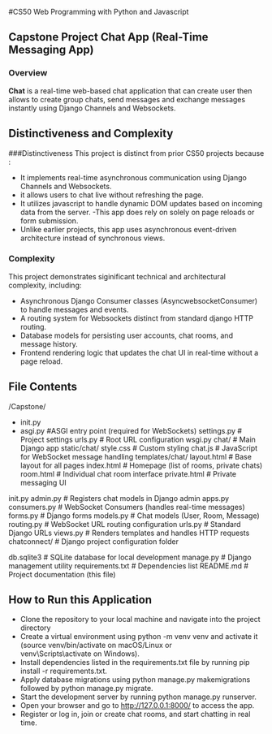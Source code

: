 #CS50 Web Programming with Python and Javascript
## Capstone Project Chat App (Real-Time Messaging App)

### Overview
**Chat** is a real-time web-based chat application that can create user then allows to create group chats, send messages and exchange messages instantly using Django Channels and Websockets.

## Distinctiveness and Complexity

###Distinctiveness
This project is distinct from prior CS50 projects because :
- It implements real-time asynchronous communication using Django Channels and Websockets.
- it allows users to chat live without refreshing the page.
- It utilizes javascript to handle dynamic DOM updates based on incoming data  from the server.
-This app does rely on solely on page reloads or form submission.
- Unlike earlier projects, this app uses asynchronous event-driven architecture instead of synchronous views.

### Complexity 
 This project demonstrates siginificant technical and architectural complexity, including:
- Asynchronous Django Consumer classes (AsyncwebsocketConsumer) to handle messages and events.
- A routing system for Websockets distinct from standard django HTTP routing.
- Database models for persisting user accounts, chat rooms, and message history.
- Frontend rendering logic that updates the chat UI in real-time without a page reload.


## File Contents

/Capstone/
- init.py
- asgi.py #ASGI entry point (required for WebSockets)
settings.py # Project settings
urls.py # Root URL configuration
wsgi.py
chat/ # Main Django app
static/chat/
style.css # Custom styling
chat.js # JavaScript for WebSocket message handling
templates/chat/
layout.html # Base layout for all pages
index.html # Homepage (list of rooms, private chats)
room.html # Individual chat room interface
private.html # Private messaging UI

init.py
admin.py # Registers chat models in Django admin
apps.py
consumers.py # WebSocket Consumers (handles real-time messages)
forms.py # Django forms 
models.py # Chat models (User, Room, Message)
routing.py # WebSocket URL routing configuration
urls.py # Standard Django URLs
views.py # Renders templates and handles HTTP requests
chatconnect/ # Django project configuration folder

db.sqlite3 # SQLite database for local development
manage.py # Django management utility
requirements.txt # Dependencies list
README.md # Project documentation (this file)


## How to Run this Application
- Clone the repository to your local machine and navigate into the project directory
- Create a virtual environment using python -m venv venv and activate it (source venv/bin/activate on macOS/Linux or             
venv\Scripts\activate on Windows).
- Install dependencies listed in the requirements.txt file by running pip install -r requirements.txt.
- Apply database migrations using python manage.py makemigrations followed by python manage.py migrate.
- Start the development server by running python manage.py runserver.
- Open your browser and go to http://127.0.0.1:8000/ to access the app.
- Register or log in, join or create chat rooms, and start chatting in real time.
